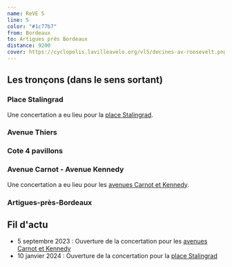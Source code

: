 ```yaml
---
name: ReVE 5
line: 5
color: "#1c77b7"
from: Bordeaux
to: Artigues près Bordeaux
distance: 9200
cover: https://cyclopolis.lavilleavelo.org/vl5/decines-av-roosevelt.png
---
```


## Les tronçons (dans le sens sortant)

### Place Stalingrad
Une concertation a eu lieu pour la [place Stalingrad](https://participation.bordeaux-metropole.fr/participation/reamenagement-de-la-place-stalingrad-bordeaux).

### Avenue Thiers

### Cote 4 pavillons

### Avenue Carnot - Avenue Kennedy
Une concertation a eu lieu pour les [avenues Carnot et Kennedy](https://participation.bordeaux-metropole.fr/participation/amenagement-de-laxe-avenue-carnot-avenue-kennedy-communes-de-cenon-et-lormont).

### Artigues-près-Bordeaux

## Fil d'actu
- 5 septembre 2023 : Ouverture de la concertation pour les [avenues Carnot et Kennedy](https://participation.bordeaux-metropole.fr/participation/amenagement-de-laxe-avenue-carnot-avenue-kennedy-communes-de-cenon-et-lormont)
- 10 janvier 2024 : Ouverture de la concertation pour la [place Stalingrad](https://participation.bordeaux-metropole.fr/participation/reamenagement-de-la-place-stalingrad-bordeaux) 
